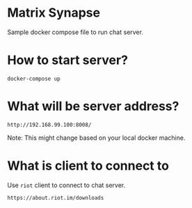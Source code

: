 # Matrix Synapse
Sample docker compose file to run chat server.
# How to start server?
```
docker-compose up
```
# What will be server address?
```
http://192.168.99.100:8008/
```
Note: This might change based on your local docker machine.

# What is client to connect to 
Use `riot` client to connect to chat server.
```
https://about.riot.im/downloads
```